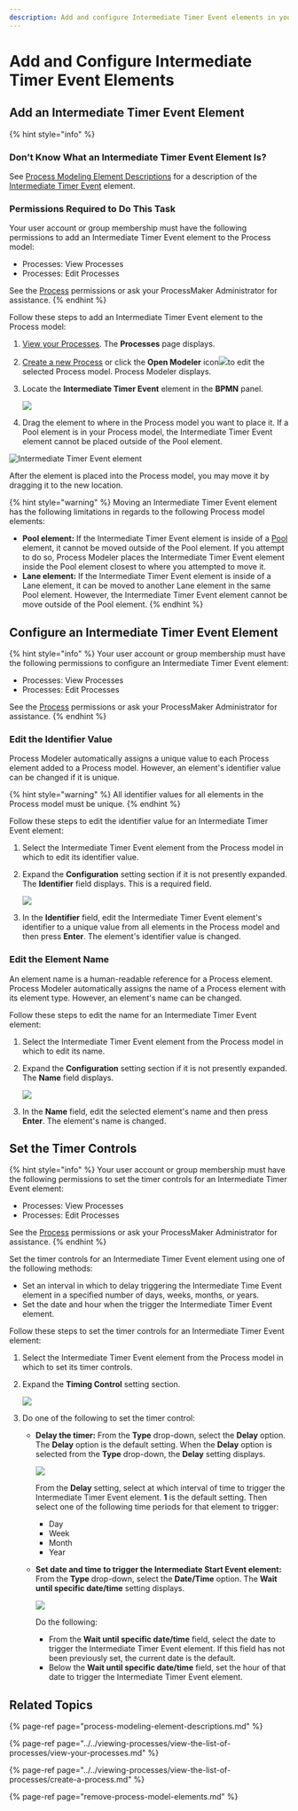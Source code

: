 ```yaml
---
description: Add and configure Intermediate Timer Event elements in your Process model.
---
```


# Add and Configure Intermediate Timer Event Elements

## Add an Intermediate Timer Event Element

{% hint style="info" %}
### Don't Know What an Intermediate Timer Event Element Is?

See [Process Modeling Element Descriptions](process-modeling-element-descriptions.md) for a description of the [Intermediate Timer Event](process-modeling-element-descriptions.md#intermediate-timer-event) element.

### Permissions Required to Do This Task

Your user account or group membership must have the following permissions to add an Intermediate Timer Event element to the Process model:

* Processes: View Processes
* Processes: Edit Processes

See the [Process](../../../processmaker-administration/permission-descriptions-for-users-and-groups.md#processes) permissions or ask your ProcessMaker Administrator for assistance.
{% endhint %}

Follow these steps to add an Intermediate Timer Event element to the Process model:

1. [View your Processes](https://processmaker.gitbook.io/processmaker-4-community/-LPblkrcFWowWJ6HZdhC/~/drafts/-LRhVZm0ddxDcGGdN5ZN/primary/designing-processes/viewing-processes/view-the-list-of-processes/view-your-processes#view-all-processes). The **Processes** page displays.
2. [Create a new Process](../../viewing-processes/view-the-list-of-processes/create-a-process.md) or click the **Open Modeler** icon![](../../../.gitbook/assets/open-modeler-edit-icon-processes-page-processes.png)to edit the selected Process model. Process Modeler displays.
3. Locate the **Intermediate Timer Event** element in the **BPMN** panel.  

   ![](../../../.gitbook/assets/intermediate-timer-event-bpmn-side-bar-process-modeler-processes.png)

4. Drag the element to where in the Process model you want to place it. If a Pool element is in your Process model, the Intermediate Timer Event element cannot be placed outside of the Pool element.

![Intermediate Timer Event element](../../../.gitbook/assets/intermediate-timer-event-process-modeler-processes.png)

After the element is placed into the Process model, you may move it by dragging it to the new location.

{% hint style="warning" %}
Moving an Intermediate Timer Event element has the following limitations in regards to the following Process model elements:

* **Pool element:** If the Intermediate Timer Event element is inside of a [Pool](process-modeling-element-descriptions.md#pool) element, it cannot be moved outside of the Pool element. If you attempt to do so, Process Modeler places the Intermediate Timer Event element inside the Pool element closest to where you attempted to move it.
* **Lane element:** If the Intermediate Timer Event element is inside of a Lane element, it can be moved to another Lane element in the same Pool element. However, the Intermediate Timer Event element cannot be move outside of the Pool element.
{% endhint %}

## Configure an Intermediate Timer Event Element

{% hint style="info" %}
Your user account or group membership must have the following permissions to configure an Intermediate Timer Event element:

* Processes: View Processes
* Processes: Edit Processes

See the [Process](../../../processmaker-administration/permission-descriptions-for-users-and-groups.md#processes) permissions or ask your ProcessMaker Administrator for assistance.
{% endhint %}

### Edit the Identifier Value

Process Modeler automatically assigns a unique value to each Process element added to a Process model. However, an element's identifier value can be changed if it is unique.

{% hint style="warning" %}
All identifier values for all elements in the Process model must be unique.
{% endhint %}

Follow these steps to edit the identifier value for an Intermediate Timer Event element:

1. Select the Intermediate Timer Event element from the Process model in which to edit its identifier value.
2. Expand the **Configuration** setting section if it is not presently expanded. The **Identifier** field displays. This is a required field.  

   ![](../../../.gitbook/assets/intermediate-timer-event-configuration-identifier-name-process-modeler-processes%20%281%29.png)

3. In the **Identifier** field, edit the Intermediate Timer Event element's identifier to a unique value from all elements in the Process model and then press **Enter**. The element's identifier value is changed.

### Edit the Element Name

An element name is a human-readable reference for a Process element. Process Modeler automatically assigns the name of a Process element with its element type. However, an element's name can be changed.

Follow these steps to edit the name for an Intermediate Timer Event element:

1. Select the Intermediate Timer Event element from the Process model in which to edit its name.
2. Expand the **Configuration** setting section if it is not presently expanded. The **Name** field displays.  

   ![](../../../.gitbook/assets/intermediate-timer-event-configuration-identifier-name-process-modeler-processes.png)

3. In the **Name** field, edit the selected element's name and then press **Enter**. The element's name is changed.

## Set the Timer Controls

{% hint style="info" %}
Your user account or group membership must have the following permissions to set the timer controls for an Intermediate Timer Event element:

* Processes: View Processes
* Processes: Edit Processes

See the [Process](../../../processmaker-administration/permission-descriptions-for-users-and-groups.md#processes) permissions or ask your ProcessMaker Administrator for assistance.
{% endhint %}

Set the timer controls for an Intermediate Timer Event element using one of the following methods:

* Set an interval in which to delay triggering the Intermediate Time Event element in a specified number of days, weeks, months, or years.
* Set the date and hour when the trigger the Intermediate Timer Event element.

Follow these steps to set the timer controls for an Intermediate Timer Event element:

1. Select the Intermediate Timer Event element from the Process model in which to set its timer controls.
2. Expand the **Timing Control** setting section.  

   ![](../../../.gitbook/assets/intermediate-timer-timing-control-process-modeler-processes.png)

3. Do one of the following to set the timer control:
   * **Delay the timer:** From the **Type** drop-down, select the **Delay** option. The **Delay** option is the default setting. When the **Delay** option is selected from the **Type** drop-down, the **Delay** setting displays.  

     ![](../../../.gitbook/assets/intermediate-timer-timing-control-delay-process-modeler-processes.png)

     From the **Delay** setting, select at which interval of time to trigger the Intermediate Timer Event element. **1** is the default setting. Then select one of the following time periods for that element to trigger:

     * Day
     * Week
     * Month
     * Year

   * **Set date and time to trigger the Intermediate Start Event element:** From the **Type** drop-down, select the **Date/Time** option. The **Wait until specific date/time** setting displays.  

     ![](../../../.gitbook/assets/intermediate-timer-timing-control-wait-process-modeler-processes.png)

     Do the following:

     * From the **Wait until specific date/time** field, select the date to trigger the Intermediate Timer Event element. If this field has not been previously set, the current date is the default.
     * Below the **Wait until specific date/time** field, set the hour of that date to trigger the Intermediate Timer Event element.

## Related Topics

{% page-ref page="process-modeling-element-descriptions.md" %}

{% page-ref page="../../viewing-processes/view-the-list-of-processes/view-your-processes.md" %}

{% page-ref page="../../viewing-processes/view-the-list-of-processes/create-a-process.md" %}

{% page-ref page="remove-process-model-elements.md" %}

